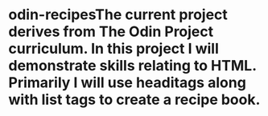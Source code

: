 # odin-recipesThe current project derives from The Odin Project curriculum. In this project I will demonstrate skills relating to HTML. Primarily I will use headitags along with list tags to create a recipe book.
